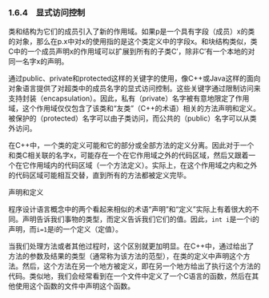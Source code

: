 ### 1.6.4　显式访问控制

类和结构为它们的成员引入了新的作用域。如果p是一个具有字段（成员）x的类的对象，那么在p.x中对x的使用指的是这个类定义中的字段x。和块结构类似，类C中的一个成员声明x的作用域可以扩展到所有的子类C′，除非C′有一个本地的对同一名字x的声明。

通过public、private和protected这样的关键字的使用，像C++或Java这样的面向对象语言提供了对超类中的成员名字的显式访问控制。这些关键字通过限制访问来支持封装（encapsulation）。因此，私有（private）名字被有意地限定了作用域，这个作用域仅仅包含了该类和“友类”（C++的术语）相关的方法声明和定义。被保护的（protected）名字可以由子类访问，而公共的（public）名字可以从类外访问。

在C++中，一个类的定义可能和它的部分或全部方法的定义分离。因此对于一个和类C相关联的名字x，可能存在一个在它作用域之外的代码区域，然后又跟着一个在它作用域内的代码区域（一个方法定义）。实际上，在这个作用域之内和之外的代码区域可能相互交替，直到所有的方法都被定义完毕。

声明和定义

程序设计语言概念中的两个看起来相似的术语“声明”和“定义”实际上有着很大的不同。声明告诉我们事物的类型，而定义告诉我们它们的值。因此，`int i`是一个i的声明，而`i=1`是i的一个定义（定值）。

当我们处理方法或者其他过程时，这个区别就更加明显。在C++中，通过给出了方法的参数及结果的类型（通常称为该方法的范型），在类的定义中声明这个方法。然后，这个方法在另一个地方被定义，即在另一个地方给出了执行这个方法的代码。类似地，我们会经常看到在一个文件中定义了一个C语言的函数，然后在其他使用这个函数的文件中声明这个函数。